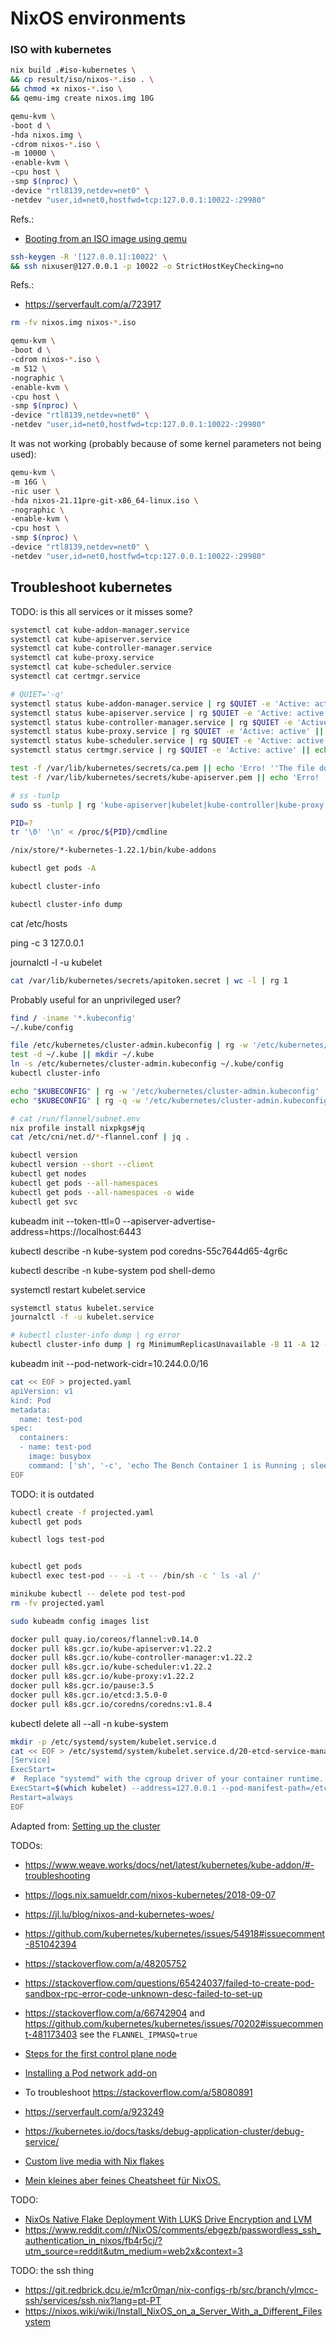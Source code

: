 # NixOS environments


### ISO with kubernetes


```bash
nix build .#iso-kubernetes \
&& cp result/iso/nixos-*.iso . \
&& chmod +x nixos-*.iso \
&& qemu-img create nixos.img 10G
```

```bash
qemu-kvm \
-boot d \
-hda nixos.img \
-cdrom nixos-*.iso \
-m 10000 \
-enable-kvm \
-cpu host \
-smp $(nproc) \
-device "rtl8139,netdev=net0" \
-netdev "user,id=net0,hostfwd=tcp:127.0.0.1:10022-:29980"
```
Refs.:
- [Booting from an ISO image using qemu](https://linux-tips.com/t/booting-from-an-iso-image-using-qemu/136)


```bash
ssh-keygen -R '[127.0.0.1]:10022' \
&& ssh nixuser@127.0.0.1 -p 10022 -o StrictHostKeyChecking=no
```
Refs.:
- https://serverfault.com/a/723917


```bash
rm -fv nixos.img nixos-*.iso
```

```bash
qemu-kvm \
-boot d \
-cdrom nixos-*.iso \
-m 512 \
-nographic \
-enable-kvm \
-cpu host \
-smp $(nproc) \
-device "rtl8139,netdev=net0" \
-netdev "user,id=net0,hostfwd=tcp:127.0.0.1:10022-:29980"
```

It was not working (probably because of some kernel parameters not being used):
```bash
qemu-kvm \
-m 16G \
-nic user \
-hda nixos-21.11pre-git-x86_64-linux.iso \
-nographic \
-enable-kvm \
-cpu host \
-smp $(nproc) \
-device "rtl8139,netdev=net0" \
-netdev "user,id=net0,hostfwd=tcp:127.0.0.1:10022-:29980"
```


## Troubleshoot kubernetes


TODO: is this all services or it misses some?
```bash
systemctl cat kube-addon-manager.service
systemctl cat kube-apiserver.service
systemctl cat kube-controller-manager.service
systemctl cat kube-proxy.service
systemctl cat kube-scheduler.service
systemctl cat certmgr.service
```

```bash
# QUIET='-q'
systemctl status kube-addon-manager.service | rg $QUIET -e 'Active: active' || echo 'Error!'
systemctl status kube-apiserver.service | rg $QUIET -e 'Active: active' || echo 'Error!'
systemctl status kube-controller-manager.service | rg $QUIET -e 'Active: active' || echo 'Error!'
systemctl status kube-proxy.service | rg $QUIET -e 'Active: active' || echo 'Error!'
systemctl status kube-scheduler.service | rg $QUIET -e 'Active: active' || echo 'Error!'
systemctl status certmgr.service | rg $QUIET -e 'Active: active' || echo 'Error!'
```


```bash
test -f /var/lib/kubernetes/secrets/ca.pem || echo 'Erro! ''The file does not existe'
test -f /var/lib/kubernetes/secrets/kube-apiserver.pem || echo 'Erro! ''The file does not existe'
```


```bash
# ss -tunlp
sudo ss -tunlp | rg 'kube-apiserver|kubelet|kube-controller|kube-proxy|kube-scheduler|certmgr'
```

```bash
PID=?
tr '\0' '\n' < /proc/${PID}/cmdline
```

```bash
/nix/store/*-kubernetes-1.22.1/bin/kube-addons
```

```bash
kubectl get pods -A

kubectl cluster-info

kubectl cluster-info dump
```

cat /etc/hosts

ping -c 3 127.0.0.1

journalctl -l -u kubelet

```bash
cat /var/lib/kubernetes/secrets/apitoken.secret | wc -l | rg 1
```


Probably useful for an unprivileged user?
```bash
find / -iname '*.kubeconfig'
~/.kube/config
```

```bash
file /etc/kubernetes/cluster-admin.kubeconfig | rg -w '/etc/kubernetes/cluster-admin.kubeconfig: symbolic link to /etc/static/kubernetes/cluster-admin.kubeconfig'
test -d ~/.kube || mkdir ~/.kube
ln -s /etc/kubernetes/cluster-admin.kubeconfig ~/.kube/config
kubectl cluster-info
```

```bash
echo "$KUBECONFIG" | rg -w '/etc/kubernetes/cluster-admin.kubeconfig'
echo "$KUBECONFIG" | rg -q -w '/etc/kubernetes/cluster-admin.kubeconfig'
```


```bash
# cat /run/flannel/subnet.env
nix profile install nixpkgs#jq
cat /etc/cni/net.d/*-flannel.conf | jq .
```

```bash
kubectl version
kubectl version --short --client
kubectl get nodes
kubectl get pods --all-namespaces
kubectl get pods --all-namespaces -o wide
kubectl get svc
```



kubeadm init --token-ttl=0 --apiserver-advertise-address=https://localhost:6443

kubectl describe -n kube-system pod coredns-55c7644d65-4gr6c 

kubectl describe -n kube-system pod shell-demo



systemctl restart kubelet.service

```bash
systemctl status kubelet.service
journalctl -f -u kubelet.service
```

```bash
# kubectl cluster-info dump | rg error
kubectl cluster-info dump | rg MinimumReplicasUnavailable -B 11 -A 12 -m 1 
```


kubeadm init --pod-network-cidr=10.244.0.0/16

```bash
cat << EOF > projected.yaml
apiVersion: v1
kind: Pod
metadata:
  name: test-pod
spec:
  containers:
  - name: test-pod
    image: busybox
    command: ['sh', '-c', 'echo The Bench Container 1 is Running ; sleep 3600']
EOF
```

TODO: it is outdated
```bash
kubectl create -f projected.yaml
kubectl get pods

kubectl logs test-pod


kubectl get pods
kubectl exec test-pod -- -i -t -- /bin/sh -c ' ls -al /'

minikube kubectl -- delete pod test-pod
rm -fv projected.yaml
```


```bash
sudo kubeadm config images list
```

```bash
docker pull quay.io/coreos/flannel:v0.14.0
docker pull k8s.gcr.io/kube-apiserver:v1.22.2
docker pull k8s.gcr.io/kube-controller-manager:v1.22.2
docker pull k8s.gcr.io/kube-scheduler:v1.22.2
docker pull k8s.gcr.io/kube-proxy:v1.22.2
docker pull k8s.gcr.io/pause:3.5
docker pull k8s.gcr.io/etcd:3.5.0-0
docker pull k8s.gcr.io/coredns/coredns:v1.8.4
```

kubectl delete all --all -n kube-system

```bash
mkdir -p /etc/systemd/system/kubelet.service.d
cat << EOF > /etc/systemd/system/kubelet.service.d/20-etcd-service-manager.conf
[Service]
ExecStart=
#  Replace "systemd" with the cgroup driver of your container runtime. The default value in the kubelet is "cgroupfs".
ExecStart=$(which kubelet) --address=127.0.0.1 --pod-manifest-path=/etc/kubernetes/manifests --cgroup-driver=systemd
Restart=always
EOF
```
Adapted from: [Setting up the cluster](https://kubernetes.io/docs/setup/production-environment/tools/kubeadm/setup-ha-etcd-with-kubeadm/#setting-up-the-cluster)



TODOs: 
- https://www.weave.works/docs/net/latest/kubernetes/kube-addon/#-troubleshooting
- https://logs.nix.samueldr.com/nixos-kubernetes/2018-09-07
- https://jl.lu/blog/nixos-and-kubernetes-woes/
- https://github.com/kubernetes/kubernetes/issues/54918#issuecomment-851042394
- https://stackoverflow.com/a/48205752
- https://stackoverflow.com/questions/65424037/failed-to-create-pod-sandbox-rpc-error-code-unknown-desc-failed-to-set-up
- https://stackoverflow.com/a/66742904 and https://github.com/kubernetes/kubernetes/issues/70202#issuecomment-481173403 see the `FLANNEL_IPMASQ=true`
- [Steps for the first control plane node](https://kubernetes.io/docs/setup/production-environment/tools/kubeadm/high-availability/#steps-for-the-first-control-plane-node)
- [Installing a Pod network add-on](https://kubernetes.io/docs/setup/production-environment/tools/kubeadm/create-cluster-kubeadm/#pod-network)
- To troubleshoot https://stackoverflow.com/a/58080891
- https://serverfault.com/a/923249
- https://kubernetes.io/docs/tasks/debug-application-cluster/debug-service/



- [Custom live media with Nix flakes](https://hoverbear.org/blog/nix-flake-live-media/)
- [Mein kleines aber feines Cheatsheet für NixOS.](https://noqqe.de/sammelsurium/nixos/)


TODO:
- [NixOs Native Flake Deployment With LUKS Drive Encryption and LVM](https://dzone.com/articles/nixos-native-flake-deployment-with-luks-and-lvm)
- https://www.reddit.com/r/NixOS/comments/ebgezb/passwordless_ssh_authentication_in_nixos/fb4r5cj/?utm_source=reddit&utm_medium=web2x&context=3

TODO: the ssh thing
- https://git.redbrick.dcu.ie/m1cr0man/nix-configs-rb/src/branch/ylmcc-ssh/services/ssh.nix?lang=pt-PT
- https://nixos.wiki/wiki/Install_NixOS_on_a_Server_With_a_Different_Filesystem

